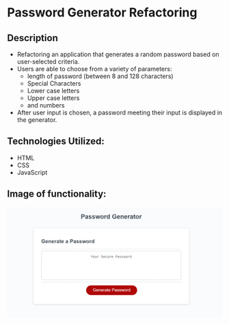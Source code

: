 # Password Generator Refactoring

## Description

- Refactoring an application that generates a random password based on user-selected criteria.
- Users are able to choose from a variety of parameters:
  - length of password (between 8 and 128 characters)
  - Special Characters
  - Lower case letters
  - Upper case letters
  - and numbers
- After user input is chosen, a password meeting their input is displayed in the generator.

## Technologies Utilized:

- HTML
- CSS
- JavaScript

## Image of functionality:

![An app window with the label Password Generator, an input field labeled Your Secure Password, and a Generate Password button.](/assets/images/passGenScreenCap.png)
